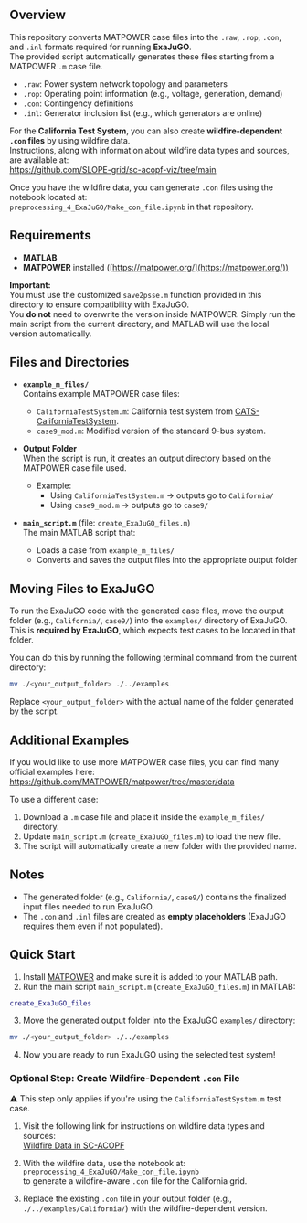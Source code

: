 
## Overview
This repository converts MATPOWER case files into the `.raw`, `.rop`, `.con`, and `.inl` formats required for running **ExaJuGO**.  
The provided script automatically generates these files starting from a MATPOWER `.m` case file.

- `.raw`: Power system network topology and parameters  
- `.rop`: Operating point information (e.g., voltage, generation, demand)  
- `.con`: Contingency definitions  
- `.inl`: Generator inclusion list (e.g., which generators are online)

For the **California Test System**, you can also create **wildfire-dependent `.con` files** by using wildfire data.  
Instructions, along with information about wildfire data types and sources, are available at:  
https://github.com/SLOPE-grid/sc-acopf-viz/tree/main

Once you have the wildfire data, you can generate `.con` files using the notebook located at:  
`preprocessing_4_ExaJuGO/Make_con_file.ipynb` in that repository.

## Requirements
- **MATLAB**
- **MATPOWER** installed ([https://matpower.org/](https://matpower.org/))

**Important:**  
You must use the customized `save2psse.m` function provided in this directory to ensure compatibility with ExaJuGO.  
You **do not** need to overwrite the version inside MATPOWER. Simply run the main script from the current directory, and MATLAB will use the local version automatically.

## Files and Directories
- **`example_m_files/`**  
  Contains example MATPOWER case files:
  - `CaliforniaTestSystem.m`: California test system from [CATS-CaliforniaTestSystem](https://github.com/WISPO-POP/CATS-CaliforniaTestSystem/tree/master).
  - `case9_mod.m`: Modified version of the standard 9-bus system.

- **Output Folder**  
  When the script is run, it creates an output directory based on the MATPOWER case file used.
  - Example:  
    - Using `CaliforniaTestSystem.m` → outputs go to `California/`  
    - Using `case9_mod.m` → outputs go to `case9/`

- **`main_script.m`** (file: `create_ExaJuGO_files.m`)  
  The main MATLAB script that:
  - Loads a case from `example_m_files/`
  - Converts and saves the output files into the appropriate output folder

## Moving Files to ExaJuGO
To run the ExaJuGO code with the generated case files, move the output folder (e.g., `California/`, `case9/`) into the `examples/` directory of ExaJuGO.  
This is **required by ExaJuGO**, which expects test cases to be located in that folder.

You can do this by running the following terminal command from the current directory:

```bash
mv ./<your_output_folder> ./../examples
```

Replace `<your_output_folder>` with the actual name of the folder generated by the script.

## Additional Examples
If you would like to use more MATPOWER case files, you can find many official examples here:  
https://github.com/MATPOWER/matpower/tree/master/data

To use a different case:
1. Download a `.m` case file and place it inside the `example_m_files/` directory.
2. Update `main_script.m` (`create_ExaJuGO_files.m`) to load the new file.
3. The script will automatically create a new folder with the provided name.

## Notes
- The generated folder (e.g., `California/`, `case9/`) contains the finalized input files needed to run ExaJuGO.
- The `.con` and `.inl` files are created as **empty placeholders** (ExaJuGO requires them even if not populated).

## Quick Start

1. Install [MATPOWER](https://matpower.org/) and make sure it is added to your MATLAB path.
2. Run the main script `main_script.m` (`create_ExaJuGO_files.m`) in MATLAB:

```matlab
create_ExaJuGO_files
```

3. Move the generated output folder into the ExaJuGO `examples/` directory:

```bash
mv ./<your_output_folder> ./../examples
```

4. Now you are ready to run ExaJuGO using the selected test system!

### Optional Step: Create Wildfire-Dependent `.con` File

⚠️ This step only applies if you're using the `CaliforniaTestSystem.m` test case.

1. Visit the following link for instructions on wildfire data types and sources:  
   [Wildfire Data in SC-ACOPF](https://github.com/SLOPE-grid/sc-acopf-viz/tree/main)

2. With the wildfire data, use the notebook at:  
   `preprocessing_4_ExaJuGO/Make_con_file.ipynb`  
   to generate a wildfire-aware `.con` file for the California grid.

3. Replace the existing `.con` file in your output folder (e.g., `./../examples/California/`) with the wildfire-dependent version.
